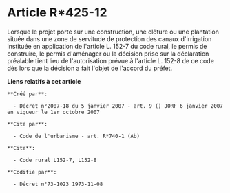 # Article R*425-12

Lorsque le projet porte sur une construction, une clôture ou une plantation située dans une zone de servitude de protection
des canaux d'irrigation instituée en application de l'article L. 152-7 du code rural, le permis de construire, le permis
d'aménager ou la décision prise sur la déclaration préalable tient lieu de l'autorisation prévue à l'article L. 152-8 de ce
code dès lors que la décision a fait l'objet de l'accord du préfet.

**Liens relatifs à cet article**

	**Créé par**:

	  - Décret n°2007-18 du 5 janvier 2007 - art. 9 () JORF 6 janvier 2007 en vigueur le 1er octobre 2007

	**Cité par**:

	  - Code de l'urbanisme - art. R*740-1 (Ab)

	**Cite**:

	  - Code rural L152-7, L152-8

	**Codifié par**:

	  - Décret n°73-1023 1973-11-08
